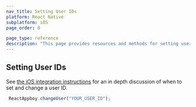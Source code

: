 ```yaml
---
nav_title: Setting User IDs
platform: React Native
subplatform: iOS
page_order: 0

page_type: reference
description: "This page provides resources and methods for setting user IDs for your iOS app running React Native."
---
```

## Setting User IDs

See [the iOS integration instructions][1] for an in depth discussion of when to set and change a user ID.

```javascript
 ReactAppboy.changeUser("YOUR_USER_ID");
```

[1]: {{site.baseurl}}/developer_guide/platform_integration_guides/ios/analytics/setting_user_ids/

